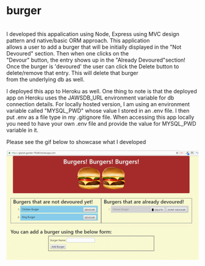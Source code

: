 # burger
</br>
I developed this appalication using Node, Express using MVC design pattern and native/basic ORM approach. This application </br>
allows a user to add a burger that will be initially displayed in the "Not Devoured" section. Then when one clicks on the </br> 
"Devour" button, the entry shows up in the "Already Devoured"section! </br> 
Once the burger is 'devoured' the user can click the Delete button to delete/remove that entry. This will delete that burger </br>
from the underlying db as well.</br>

I deployed this app to Heroku as well. One thing to note is that the deployed app on Heroku uses the JAWSDB_URL environment variable for db connection details. For locally hosted version, I am using an environment variable called "MYSQL_PWD" whose value I stored in an .env file. I then put .env as a file type in my .gitignore file. When accessing this app locally you need to have your own .env file and provide the value for MYSQL_PWD variable in it.</br>

Please see the gif below to showcase what I developed</br>

![](gifs/burgers.gif)